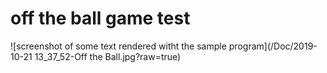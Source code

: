 # off the ball game test

![screenshot of some text rendered witht the sample program](/Doc/2019-10-21 13_37_52-Off the Ball.jpg?raw=true)
